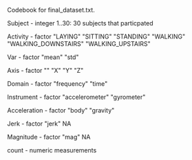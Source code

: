 Codebook for final_dataset.txt.

Subject - integer
    1..30: 30 subjects that particpated 


Activity - factor
    "LAYING"
    "SITTING"
    "STANDING"
    "WALKING"
    "WALKING_DOWNSTAIRS"
    "WALKING_UPSTAIRS"  


Var - factor
    "mean"
    "std" 

Axis - factor
    ""
    "X"
    "Y"
    "Z"

Domain - factor
  "frequency"
  "time"    

Instrument - factor
  "accelerometer" 
  "gyrometer" 

Acceleration - factor
  "body"
  "gravity"

Jerk - factor
  "jerk"
  NA

Magnitude - factor
  "mag"
  NA

count - numeric
  measurements
